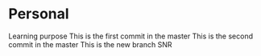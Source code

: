 # Personal
Learning purpose
This is the first commit in the master
This is the second commit in the master
This is the new branch SNR
